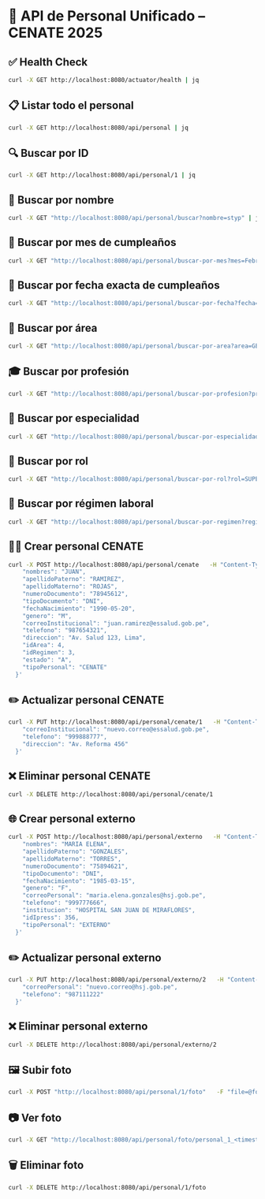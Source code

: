 # 🧭 API de Personal Unificado – CENATE 2025

## ✅ Health Check
```bash
curl -X GET http://localhost:8080/actuator/health | jq
```

## 📋 Listar todo el personal
```bash
curl -X GET http://localhost:8080/api/personal | jq
```

## 🔍 Buscar por ID
```bash
curl -X GET http://localhost:8080/api/personal/1 | jq
```

## 🔎 Buscar por nombre
```bash
curl -X GET "http://localhost:8080/api/personal/buscar?nombre=styp" | jq
```

## 🎂 Buscar por mes de cumpleaños
```bash
curl -X GET "http://localhost:8080/api/personal/buscar-por-mes?mes=February" | jq
```

## 🎉 Buscar por fecha exacta de cumpleaños
```bash
curl -X GET "http://localhost:8080/api/personal/buscar-por-fecha?fecha=1988-02-25" | jq
```

## 🏢 Buscar por área
```bash
curl -X GET "http://localhost:8080/api/personal/buscar-por-area?area=GESTIÓN%20TI" | jq
```

## 🎓 Buscar por profesión
```bash
curl -X GET "http://localhost:8080/api/personal/buscar-por-profesion?profesion=MEDICO" | jq
```

## 🩻 Buscar por especialidad
```bash
curl -X GET "http://localhost:8080/api/personal/buscar-por-especialidad?especialidad=CARDIOLOGIA" | jq
```

## 👤 Buscar por rol
```bash
curl -X GET "http://localhost:8080/api/personal/buscar-por-rol?rol=SUPERADMIN" | jq
```

## 📄 Buscar por régimen laboral
```bash
curl -X GET "http://localhost:8080/api/personal/buscar-por-regimen?regimen=LOCADOR" | jq
```

## 🧍‍♂️ Crear personal CENATE
```bash
curl -X POST http://localhost:8080/api/personal/cenate   -H "Content-Type: application/json"   -d '{
    "nombres": "JUAN",
    "apellidoPaterno": "RAMIREZ",
    "apellidoMaterno": "ROJAS",
    "numeroDocumento": "78945612",
    "tipoDocumento": "DNI",
    "fechaNacimiento": "1990-05-20",
    "genero": "M",
    "correoInstitucional": "juan.ramirez@essalud.gob.pe",
    "telefono": "987654321",
    "direccion": "Av. Salud 123, Lima",
    "idArea": 4,
    "idRegimen": 3,
    "estado": "A",
    "tipoPersonal": "CENATE"
  }'
```

## ✏️ Actualizar personal CENATE
```bash
curl -X PUT http://localhost:8080/api/personal/cenate/1   -H "Content-Type: application/json"   -d '{
    "correoInstitucional": "nuevo.correo@essalud.gob.pe",
    "telefono": "999888777",
    "direccion": "Av. Reforma 456"
  }'
```

## ❌ Eliminar personal CENATE
```bash
curl -X DELETE http://localhost:8080/api/personal/cenate/1
```

## 🌐 Crear personal externo
```bash
curl -X POST http://localhost:8080/api/personal/externo   -H "Content-Type: application/json"   -d '{
    "nombres": "MARIA ELENA",
    "apellidoPaterno": "GONZALES",
    "apellidoMaterno": "TORRES",
    "numeroDocumento": "75894621",
    "tipoDocumento": "DNI",
    "fechaNacimiento": "1985-03-15",
    "genero": "F",
    "correoPersonal": "maria.elena.gonzales@hsj.gob.pe",
    "telefono": "999777666",
    "institucion": "HOSPITAL SAN JUAN DE MIRAFLORES",
    "idIpress": 356,
    "tipoPersonal": "EXTERNO"
  }'
```

## ✏️ Actualizar personal externo
```bash
curl -X PUT http://localhost:8080/api/personal/externo/2   -H "Content-Type: application/json"   -d '{
    "correoPersonal": "nuevo.correo@hsj.gob.pe",
    "telefono": "987111222"
  }'
```

## ❌ Eliminar personal externo
```bash
curl -X DELETE http://localhost:8080/api/personal/externo/2
```

## 🖼️ Subir foto
```bash
curl -X POST "http://localhost:8080/api/personal/1/foto"   -F "file=@foto.jpg"
```

## 📷 Ver foto
```bash
curl -X GET "http://localhost:8080/api/personal/foto/personal_1_<timestamp>.jpg"   --output foto_descargada.jpg
```

## 🗑️ Eliminar foto
```bash
curl -X DELETE http://localhost:8080/api/personal/1/foto
```
